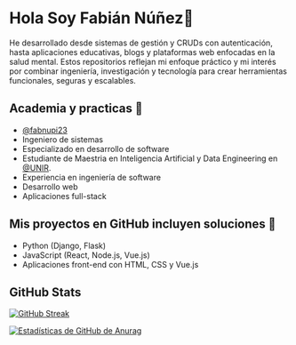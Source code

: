 # Hola Soy Fabián Núñez👋

He desarrollado desde sistemas de gestión y CRUDs con autenticación, hasta aplicaciones educativas, blogs y plataformas web enfocadas en la salud mental. Estos repositorios reflejan mi enfoque práctico y mi interés por combinar ingeniería, investigación y tecnología para crear herramientas funcionales, seguras y escalables. 


## Academia y practicas 🔭

- [@fabnupi23](https://www.github.com/fabnupi23)
- Ingeniero de sistemas
- Especializado en desarrollo de software
- Estudiante de Maestria en Inteligencia Artificial y Data Engineering en [@UNIR](https://colombia.unir.net/ingenieria/curso-inteligencia-artificial-data-science/).
- Experiencia en ingeniería de software
- Desarrollo web
- Aplicaciones full-stack

## Mis proyectos en GitHub incluyen soluciones 👯
- Python (Django, Flask)
- JavaScript (React, Node.js, Vue.js)
- Aplicaciones front-end con HTML, CSS y  Vue.js

## GitHub Stats

[![GitHub Streak](https://github-readme-streak-stats.herokuapp.com?user=fabnupi23&theme=highcontrast)](https://git.io/streak-stats)

[![Estadísticas de GitHub de Anurag](https://github-readme-stats.vercel.app/api?username=anuraghazra)](https://github.com/anuraghazra/github-readme-stats)
